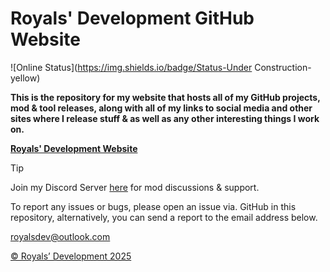 # Royals' Development GitHub Website

![Online Status](https://img.shields.io/badge/Status-Under Construction-yellow)

**This is the repository for my website that hosts all of my GitHub projects, mod & tool releases, along with all of my links to social media and other sites where I release stuff & as well as any other interesting things I work on.**

**[Royals' Development Website](https://frvrroyals.github.io)**

> [!TIP]
> Join my Discord Server [here](https://discord.gg/ywwvZ66QbX) for mod discussions & support.

To report any issues or bugs, please open an issue via. GitHub in this repository, alternatively, you can send a report to the email address below.

[royalsdev@outlook.com](mailto:royalsdev@outlook.com?subject=Royals%E2%80%99%20Development%20Website%2FGitHub%20Report)

[© Royals’ Development 2025](LICENSE.md/)
